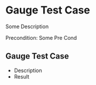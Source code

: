 # Gauge Test Case
Some Description

Precondition: Some Pre Cond

## Gauge Test Case
* Description
* Result